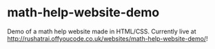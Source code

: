 # math-help-website-demo
Demo of a math help website made in HTML/CSS. Currently live at http://rushatrai.offyoucode.co.uk/websites/math-help-website-demo/!
